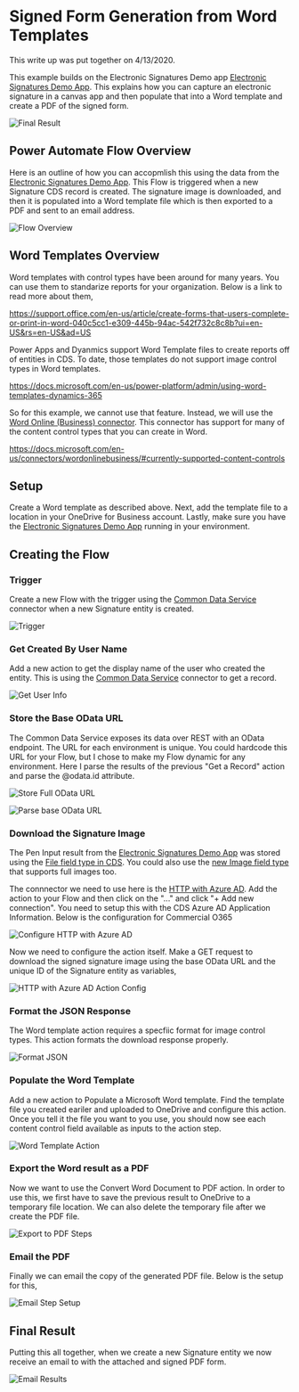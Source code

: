 # Signed Form Generation from Word Templates
This write up was put together on 4/13/2020.

This example builds on the Electronic Signatures Demo app [Electronic Signatures Demo App](./ElectronicSignatures.md).  This explains how you can capture an electronic signature in a canvas app and then populate that into a Word template and create a PDF of the signed form.  

![Final Result](Images/signed-form-PDF-result.JPG)

## Power Automate Flow Overview
Here is an outline of how you can accopmlish this using the data from the [Electronic Signatures Demo App](./ElectronicSignatures.md).  This Flow is triggered when a new Signature CDS record is created.  The signature image is downloaded, and then it is populated into a Word template file which is then exported to a PDF and sent to an email address.

![Flow Overview](Images/signed-form-flow-overview.JPG)

## Word Templates Overview
Word templates with control types have been around for many years.  You can use them to standarize reports for your organization. Below is a link to read more about them,

https://support.office.com/en-us/article/create-forms-that-users-complete-or-print-in-word-040c5cc1-e309-445b-94ac-542f732c8c8b?ui=en-US&rs=en-US&ad=US

Power Apps and Dyanmics support Word Template files to create reports off of entities in CDS.  To date, those templates do not support image control types in Word templates.  

https://docs.microsoft.com/en-us/power-platform/admin/using-word-templates-dynamics-365

So for this example, we cannot use that feature.  Instead, we will use the [Word Online (Business) connector](https://docs.microsoft.com/en-us/connectors/wordonlinebusiness/).  This connector has support for many of the content control types that you can create in Word.

https://docs.microsoft.com/en-us/connectors/wordonlinebusiness/#currently-supported-content-controls

## Setup
Create a Word template as described above.  Next, add the template file to a location in your OneDrive for Business account.  Lastly, make sure you have the [Electronic Signatures Demo App](./ElectronicSignatures.md) running in your environment.

## Creating the Flow

### Trigger
Create a new Flow with the trigger using the [Common Data Service](https://docs.microsoft.com/en-us/Connectors/commondataserviceforapps/#when-a-record-is-created,-updated-or-deleted) connector when a new Signature entity is created.

![Trigger](Images/signed-form-trigger.JPG)

### Get Created By User Name
Add a new action to get the display name of the user who created the entity.  This is using the [Common Data Service](https://docs.microsoft.com/en-us/Connectors/commondataserviceforapps/#get-a-record) connector to get a record.

![Get User Info](Images/signed-form-get-user-info.JPG)

### Store the Base OData URL
The Common Data Service exposes its data over REST with an OData endpoint.  The URL for each environment is unique.  You could hardcode this URL for your Flow, but I chose to make my Flow dynamic for any environment.  Here I parse the results of the previous "Get a Record" action and parse the @odata.id attribute.  

![Store Full OData URL](Images/signed-form-store-full-odata-url.JPG)

![Parse base OData URL](Images/signed-form-store-base-odata-url.JPG)

### Download the Signature Image
The Pen Input result from the [Electronic Signatures Demo App](./ElectronicSignatures.md) was stored using the [File field type in CDS](https://docs.microsoft.com/en-us/powerapps/developer/common-data-service/file-attributes).  You could also use the [new Image field type](https://docs.microsoft.com/en-us/powerapps/developer/common-data-service/image-attributes) that supports full images too.

The connnector we need to use here is the [HTTP with Azure AD](https://docs.microsoft.com/en-us/connectors/webcontents/).  Add the action to your Flow and then click on the "..." and click "+ Add new connection".  You need to setup this with the CDS Azure AD Application Information.  Below is the configuration for Commercial O365

![Configure HTTP with Azure AD](Images/signed-form-HTTP-AAD-Config.JPG)

Now we need to configure the action itself.  Make a GET request to download the signed signature image using the base OData URL and the unique ID of the Signature entity as variables,

![HTTP with Azure AD Action Config](Images/signed-form-HTTP-AAD-action-setup.JPG)

### Format the JSON Response
The Word template action requires a specfiic format for image control types.  This action formats the download response properly.

![Format JSON](Images/signed-form-format-json.JPG)

### Populate the Word Template
Add a new action to Populate a Microsoft Word template.  Find the template file you created eariler and uploaded to OneDrive and configure this action.  Once you tell it the file you want to you use, you should now see each content control field available as inputs to the action step.  

![Word Template Action](Images/signed-form-word-template-action.JPG)


### Export the Word result as a PDF
Now we want to use the Convert Word Document to PDF action.  In order to use this, we first have to save the previous result to OneDrive to a temporary file location.  We can also delete the temporary file after we create the PDF file.

![Export to PDF Steps](Images/signed-form-export-PDF.JPG)

### Email the PDF
Finally we can email the copy of the generated PDF file.  Below is the setup for this,

![Email Step Setup](Images/signed-form-email-step.JPG)

## Final Result
Putting this all together, when we create a new Signature entity we now receive an email to with the attached and signed PDF form.

![Email Results](Images/signed-form-email-output.JPG)